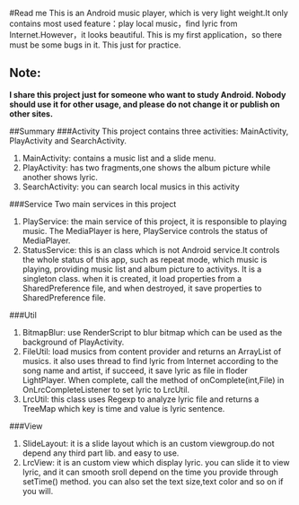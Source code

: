 #Read me
This is an Android music player, which is very light weight.It only contains most used feature：play local music，find lyric from Internet.However，it looks beautiful. This is my first application，so there must be some bugs in it. This just for practice.
## Note:
**I share this project just for someone who want to study Android. Nobody should use it for other usage, and please do not change it or publish on other sites.**

##Summary
###Activity
This project contains three activities: MainActivity, PlayActivity and SearchActivity. 
1. MainActivity: contains a music list and a slide menu.
2. PlayActivity: has two fragments,one shows the album picture while another shows lyric.
3. SearchActivity: you can search local musics in this activity

###Service
Two main services in this project
1. PlayService: the main service of this project, it is responsible to playing music. The MediaPlayer is here, PlayService controls the status of MediaPlayer.
2. StatusService: this is an class which is not Android service.It controls the whole status of this app, such as repeat mode, which music is playing, providing music list and album picture to activitys. It is a singleton class. when it is created, it load properties from a SharedPreference file, and when destroyed, it save properties to SharedPreference file.

###Util
1. BitmapBlur: use RenderScript to blur bitmap which can be used as the background of PlayActivity.
2. FileUtil: load musics from content provider and returns an ArrayList of musics. it also uses thread to find lyric from Internet according to the song name and artist, if succeed, it save lyric as file in floder LightPlayer. When complete, call the method of onComplete(int,File) in OnLrcCompleteListener to set lyric to LrcUtil. 
3. LrcUtil: this class uses Regexp to analyze lyric file and returns a TreeMap which key is time and value is lyric sentence.

###View
1. SlideLayout: it is a slide layout which is an custom viewgroup.do not depend any third part lib. and easy to use.
2. LrcView: it is an custom view which display lyric. you can slide it to view lyric, and it can smooth sroll depend on the time you provide through setTime() method. you can also set the text size,text color and so on if you will.






